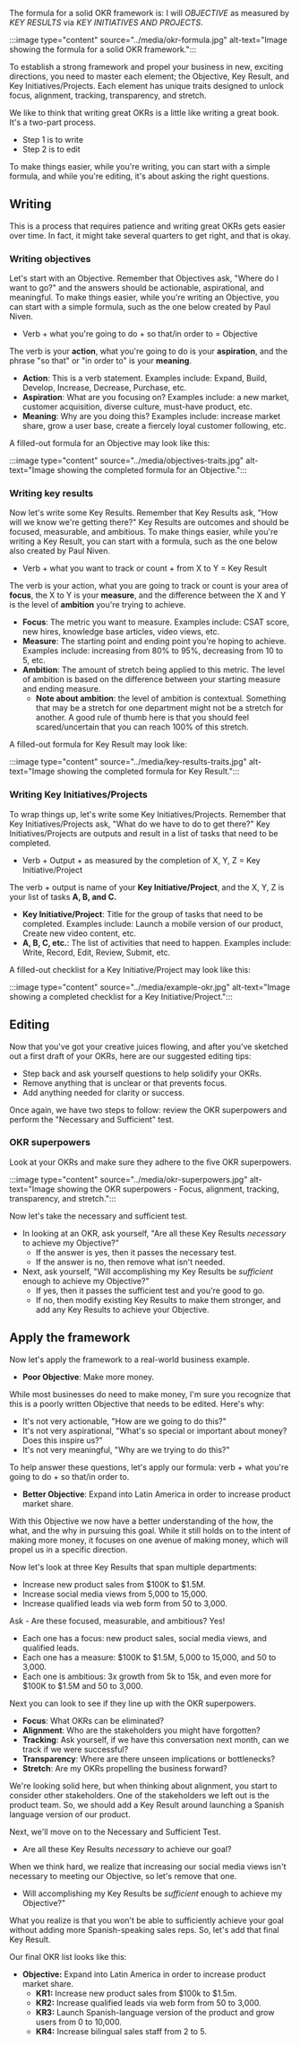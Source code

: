 The formula for a solid OKR framework is: I will *OBJECTIVE* as measured by *KEY RESULTS* via *KEY INITIATIVES AND PROJECTS*.

:::image type="content" source="../media/okr-formula.jpg" alt-text="Image showing the formula for a solid OKR framework.":::

To establish a strong framework and propel your business in new, exciting directions, you need to master each element; the Objective, Key Result, and Key Initiatives/Projects. Each element has unique traits designed to unlock focus, alignment, tracking, transparency, and stretch.

We like to think that writing great OKRs is a little like writing a great book. It's a two-part process.

- Step 1 is to write
- Step 2 is to edit

To make things easier, while you're writing, you can start with a simple formula, and while you're editing, it's about asking the right questions.

## Writing

This is a process that requires patience and writing great OKRs gets easier over time. In fact, it might take several quarters to get right, and that is okay.

### Writing objectives

Let's start with an Objective. Remember that Objectives ask, "Where do I want to go?" and the answers should be actionable, aspirational, and meaningful. To make things easier, while you're writing an Objective, you can start with a simple formula, such as the one below created by Paul Niven.

- Verb + what you're going to do + so that/in order to = Objective

The verb is your **action**, what you're going to do is your **aspiration**, and the phrase "so that" or "in order to" is your **meaning**.

- **Action**: This is a verb statement. Examples include: Expand, Build, Develop, Increase, Decrease, Purchase, etc.
- **Aspiration**: What are you focusing on? Examples include: a new market, customer acquisition, diverse culture, must-have product, etc.
- **Meaning**: Why are you doing this? Examples include: increase market share, grow a user base, create a fiercely loyal customer following, etc.

A filled-out formula for an Objective may look like this:

:::image type="content" source="../media/objectives-traits.jpg" alt-text="Image showing the completed formula for an Objective.":::

### Writing key results

Now let's write some Key Results. Remember that Key Results ask, "How will we know we're getting there?" Key Results are outcomes and should be focused, measurable, and ambitious. To make things easier, while you're writing a Key Result, you can start with a formula, such as the one below also created by Paul Niven.

- Verb + what you want to track or count + from X to Y = Key Result

The verb is your action, what you are going to track or count is your area of **focus**, the X to Y is your **measure**, and the difference between the X and Y is the level of **ambition** you're trying to achieve.

- **Focus**: The metric you want to measure. Examples include: CSAT score, new hires, knowledge base articles, video views, etc.
- **Measure**: The starting point and ending point you're hoping to achieve. Examples include: increasing from 80% to 95%, decreasing from 10 to 5, etc.
- **Ambition**: The amount of stretch being applied to this metric. The level of ambition is based on the difference between your starting measure and ending measure.
  - **Note about ambition**: the level of ambition is contextual. Something that may be a stretch for one department might not be a stretch for another. A good rule of thumb here is that you should feel scared/uncertain that you can reach 100% of this stretch.

A filled-out formula for Key Result may look like:

:::image type="content" source="../media/key-results-traits.jpg" alt-text="Image showing the completed formula for Key Result.":::

### Writing Key Initiatives/Projects

To wrap things up, let's write some Key Initiatives/Projects. Remember that Key Initiatives/Projects ask, "What do we have to do to get there?" Key Initiatives/Projects are outputs and result in a list of tasks that need to be completed.

- Verb + Output + as measured by the completion of X, Y, Z = Key Initiative/Project

The verb + output is name of your **Key Initiative/Project**, and the X, Y, Z is your list of tasks **A, B, and C.**

- **Key Initiative/Project**: Title for the group of tasks that need to be completed. Examples include: Launch a mobile version of our product, Create new video content, etc.
- **A, B, C, etc.**: The list of activities that need to happen. Examples include: Write, Record, Edit, Review, Submit, etc.

A filled-out checklist for a Key Initiative/Project may look like this:

:::image type="content" source="../media/example-okr.jpg" alt-text="Image showing a completed checklist for a Key Initiative/Project.":::

## Editing

Now that you've got your creative juices flowing, and after you've sketched out a first draft of your OKRs, here are our suggested editing tips:

- Step back and ask yourself questions to help solidify your OKRs.
- Remove anything that is unclear or that prevents focus.
- Add anything needed for clarity or success.

Once again, we have two steps to follow: review the OKR superpowers and perform the "Necessary and Sufficient" test.

### OKR superpowers

Look at your OKRs and make sure they adhere to the five OKR superpowers.

:::image type="content" source="../media/okr-superpowers.jpg" alt-text="Image showing the OKR superpowers - Focus, alignment, tracking, transparency, and stretch.":::

Now let's take the necessary and sufficient test.

- In looking at an OKR, ask yourself, "Are all these Key Results *necessary* to achieve my Objective?"
  - If the answer is yes, then it passes the necessary test.
  - If the answer is no, then remove what isn't needed.
- Next, ask yourself, "Will accomplishing my Key Results be *sufficient* enough to achieve my Objective?"
  - If yes, then it passes the sufficient test and you're good to go.
  - If no, then modify existing Key Results to make them stronger, and add any Key Results to achieve your Objective.

## Apply the framework

Now let's apply the framework to a real-world business example.

- **Poor Objective**: Make more money.

While most businesses do need to make money, I'm sure you recognize that this is a poorly written Objective that needs to be edited. Here's why:

- It's not very actionable, "How are we going to do this?"
- It's not very aspirational, "What's so special or important about money? Does this inspire us?"
- It's not very meaningful, "Why are we trying to do this?"

To help answer these questions, let's apply our formula: verb + what you're going to do + so that/in order to.

- **Better Objective**: Expand into Latin America in order to increase product market share.

With this Objective we now have a better understanding of the how, the what, and the why in pursuing this goal. While it still holds on to the intent of making more money, it focuses on one avenue of making money, which will propel us in a specific direction.

Now let's look at three Key Results that span multiple departments:

- Increase new product sales from $100K to $1.5M.
- Increase social media views from 5,000 to 15,000.
- Increase qualified leads via web form from 50 to 3,000.

Ask - Are these focused, measurable, and ambitious? Yes!

- Each one has a focus: new product sales, social media views, and qualified leads.
- Each one has a measure: $100K to $1.5M, 5,000 to 15,000, and 50 to 3,000.
- Each one is ambitious: 3x growth from 5k to 15k, and even more for $100K to $1.5M and 50 to 3,000.

Next you can look to see if they line up with the OKR superpowers.

- **Focus**: What OKRs can be eliminated?
- **Alignment**: Who are the stakeholders you might have forgotten?
- **Tracking**: Ask yourself, if we have this conversation next month, can we track if we were successful?
- **Transparency**: Where are there unseen implications or bottlenecks?
- **Stretch**: Are my OKRs propelling the business forward?

We're looking solid here, but when thinking about alignment, you start to consider other stakeholders. One of the stakeholders we left out is the product team. So, we should add a Key Result around launching a Spanish language version of our product.

Next, we'll move on to the Necessary and Sufficient Test.

- Are all these Key Results *necessary* to achieve our goal?

When we think hard, we realize that increasing our social media views isn't necessary to meeting our Objective, so let's remove that one.

- Will accomplishing my Key Results be *sufficient* enough to achieve my Objective?"

What you realize is that you won't be able to sufficiently achieve your goal without adding more Spanish-speaking sales reps. So, let's add that final Key Result.

Our final OKR list looks like this:

- **Objective:** Expand into Latin America in order to increase product market share.
  - **KR1:** Increase new product sales from $100k to $1.5m.
  - **KR2:** Increase qualified leads via web form from 50 to 3,000.
  - **KR3:** Launch Spanish-language version of the product and grow users from 0 to 10,000.
  - **KR4:** Increase bilingual sales staff from 2 to 5.
